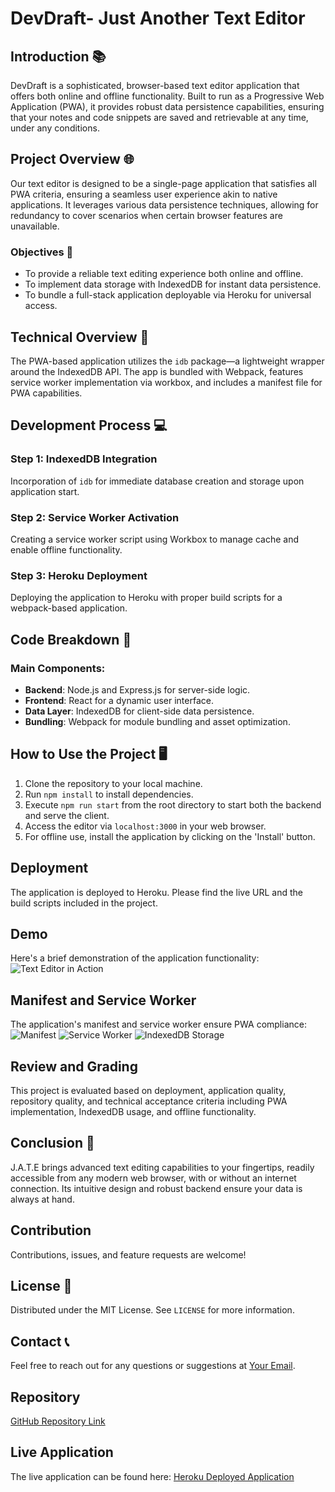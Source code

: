 # DevDraft- Just Another Text Editor

## Introduction 📚

DevDraft is a sophisticated, browser-based text editor application that offers both online and offline functionality. Built to run as a Progressive Web Application (PWA), it provides robust data persistence capabilities, ensuring that your notes and code snippets are saved and retrievable at any time, under any conditions.

## Project Overview 🌐

Our text editor is designed to be a single-page application that satisfies all PWA criteria, ensuring a seamless user experience akin to native applications. It leverages various data persistence techniques, allowing for redundancy to cover scenarios when certain browser features are unavailable.

### Objectives 🎯

- To provide a reliable text editing experience both online and offline.
- To implement data storage with IndexedDB for instant data persistence.
- To bundle a full-stack application deployable via Heroku for universal access.

## Technical Overview 🧩

The PWA-based application utilizes the `idb` package—a lightweight wrapper around the IndexedDB API. The app is bundled with Webpack, features service worker implementation via workbox, and includes a manifest file for PWA capabilities.

## Development Process 💻

### Step 1: IndexedDB Integration

Incorporation of `idb` for immediate database creation and storage upon application start.

### Step 2: Service Worker Activation

Creating a service worker script using Workbox to manage cache and enable offline functionality.

### Step 3: Heroku Deployment

Deploying the application to Heroku with proper build scripts for a webpack-based application.

## Code Breakdown 🧠

### Main Components:

- **Backend**: Node.js and Express.js for server-side logic.
- **Frontend**: React for a dynamic user interface.
- **Data Layer**:  IndexedDB for client-side data persistence.
- **Bundling**: Webpack for module bundling and asset optimization.

## How to Use the Project 🖥️

1. Clone the repository to your local machine.
2. Run `npm install` to install dependencies.
3. Execute `npm run start` from the root directory to start both the backend and serve the client.
4. Access the editor via `localhost:3000` in your web browser.
5. For offline use, install the application by clicking on the 'Install' button.

## Deployment

The application is deployed to Heroku. Please find the live URL and the build scripts included in the project.

## Demo

Here's a brief demonstration of the application functionality:
![Text Editor in Action](./Assets/00-demo.gif)

## Manifest and Service Worker

The application's manifest and service worker ensure PWA compliance:
![Manifest](./Assets/01-manifest.png)
![Service Worker](./Assets/02-service-worker.png)
![IndexedDB Storage](./Assets/03-idb-storage.png)

## Review and Grading

This project is evaluated based on deployment, application quality, repository quality, and technical acceptance criteria including PWA implementation, IndexedDB usage, and offline functionality.

## Conclusion 🏁

J.A.T.E brings advanced text editing capabilities to your fingertips, readily accessible from any modern web browser, with or without an internet connection. Its intuitive design and robust backend ensure your data is always at hand.

## Contribution

Contributions, issues, and feature requests are welcome!

## License 📜

Distributed under the MIT License. See `LICENSE` for more information.

## Contact 📞

Feel free to reach out for any questions or suggestions at [Your Email](mailto:your-email@example.com).

## Repository

[GitHub Repository Link](https://github.com/yourusername/jate-text-editor)

## Live Application

The live application can be found here:
[Heroku Deployed Application](https://your-app-name.herokuapp.com/)
